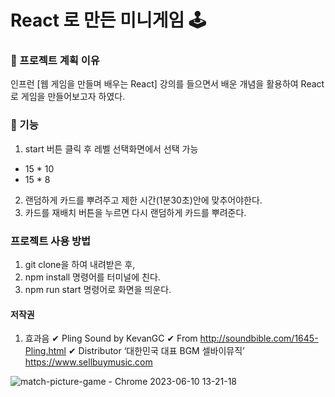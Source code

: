 # React 로 만든 미니게임 🕹

### 📌 프로젝트 계획 이유 
인프런 [웹 게임을 만들며 배우는 React] 강의를 들으면서 배운 개념을 활용하여 React로 게임을 만들어보고자 하였다. 

### 📌 기능 
1. start 버튼 클릭 후 레벨 선택화면에서 선택 가능
  - 15 * 10 
  - 15 * 8
2. 랜덤하게 카드를 뿌려주고 제한 시간(1분30초)안에 맞추어야한다.
3. 카드를 재배치 버튼을 누르면 다시 랜덤하게 카드를 뿌려준다.

### 프로젝트 사용 방법

1. git clone을 하여 내려받은 후,
2. npm install 명령어를 터미널에 친다. 
3. npm run start 명령어로 화면을 띄운다. 


#### 저작권

1. 효과음
✔ Pling Sound by KevanGC
✔ From
http://soundbible.com/1645-Pling.html
✔ Distributor
‘대한민국 대표 BGM 셀바이뮤직’ https://www.sellbuymusic.com



![match-picture-game - Chrome 2023-06-10 13-21-18](https://github.com/heywon0909/match-picture-game/assets/50330312/4a87b5fe-f4a2-4374-8d95-0d07454e638d)
